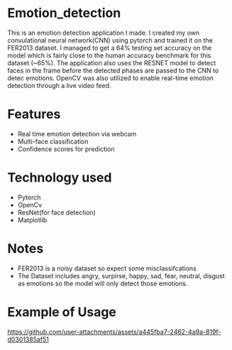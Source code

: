 ﻿# Emotion_detection
 This is an emotion detection application I made. I created my own convulational neural network(CNN) using pytorch and trained it on the FER2013 dataset. I managed to get a 64% testing set accuracy on the model which is fairly close to the human accuracy benchmark for this dataset (~65%). The application also uses the RESNET model to detect faces in the frame before the detected phases are passed to the CNN to detec emotions. OpenCV was also utilized to enable real-time emotion detection through a live video feed. 

 # Features
 - Real time emotion detection via webcam
 - Multi-face classification
 - Confidence scores for prediction

# Technology used
- Pytorch
- OpenCv
- ResNet(for face detection)
- Matplotlib

# Notes
- FER2013 is a noisy dataset so expect some misclassifcations
- The Dataset includes angry, surpirse, happy, sad, fear, neutral, disgust as emotions so the model will only detect those emotions.


# Example of Usage

https://github.com/user-attachments/assets/a445fba7-2462-4a9a-819f-d0301385af51




